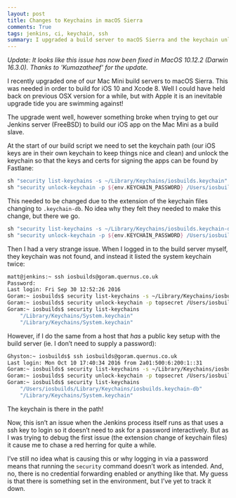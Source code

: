 ```yaml
---
layout: post
title: Changes to Keychains in macOS Sierra
comments: True
tags: jenkins, ci, keychain, ssh
summary: I upgraded a build server to macOS Sierra and the keychain unlocking stopped working, here is how I fixed it.
---
```


*Update: It looks like this issue has now been fixed in MacOS 10.12.2 (Darwin 16.3.0). Thanks to 'Kumazatheef' for the update.*

I recently upgraded one of our Mac Mini build servers to macOS Sierra. This was needed in order to build for iOS 10 and Xcode 8. Well I could have held back on previous OSX version for a while, but with Apple it is an inevitable upgrade tide you are swimming against!

The upgrade went well, however something broke when trying to get our Jenkins server (FreeBSD) to build our iOS app on the Mac Mini as a build slave.

At the start of our build script we need to set the keychain path (our iOS keys are in their own keychain to keep things nice and clean) and unlock the keychain so that the keys and certs for signing the apps can be found by Fastlane:

```groovy
sh "security list-keychains -s ~/Library/Keychains/iosbuilds.keychain"
sh "security unlock-keychain -p ${env.KEYCHAIN_PASSWORD} /Users/iosbuilds/Library/Keychains/iosbuilds.keychain"
```

This needed to be changed due to the extension of the keychain files changing to `.keychain-db`. No idea why they felt they needed to make this change, but there we go.

```groovy
sh "security list-keychains -s ~/Library/Keychains/iosbuilds.keychain-db"
sh "security unlock-keychain -p ${env.KEYCHAIN_PASSWORD} /Users/iosbuilds/Library/Keychains/iosbuilds.keychain-db"
```

Then I had a very strange issue. When I logged in to the build server myself, they keychain was not found, and instead it listed the system keychain twice:

```sh
matt@jenkins:~ ssh iosbuilds@goram.quernus.co.uk
Password:
Last login: Fri Sep 30 12:52:26 2016
Goram:~ iosbuilds$ security list-keychains -s ~/Library/Keychains/iosbuilds.keychain-db
Goram:~ iosbuilds$ security unlock-keychain -p topsecret /Users/iosbuilds/Library/Keychains/iosbuilds.keychain-db
Goram:~ iosbuilds$ security list-keychains
    "/Library/Keychains/System.keychain"
    "/Library/Keychains/System.keychain"

```

However, if I do the same from a host that *has* a public key setup with the build server (ie. I don’t need to supply a password):

```sh
Ghyston:~ iosbuilds$ ssh iosbuilds@goram.quernus.co.uk
Last login: Mon Oct 10 17:40:34 2016 from 2a01:500:6:200:1::31
Goram:~ iosbuilds$ security list-keychains -s ~/Library/Keychains/iosbuilds.keychain-db
Goram:~ iosbuilds$ security unlock-keychain -p topsecret /Users/iosbuilds/Library/Keychains/iosbuilds.keychain-db
Goram:~ iosbuilds$ security list-keychains
    "/Users/iosbuilds/Library/Keychains/iosbuilds.keychain-db"
    "/Library/Keychains/System.keychain"

```
The keychain is there in the path!

Now, this isn’t an issue when the Jenkins process itself runs as that uses a ssh key to login so it doesn’t need to ask for a password interactively. But as I was trying to debug the first issue (the extension change of keychain files) it cause me to chase a red herring for quite a while.

I’ve still no idea what is causing this or why logging in via a password means that running the `security` command doesn’t work as intended. And, no, there is no credential forwarding enabled or anything like that. My guess is that there is something set in the environment, but I’ve yet to track it down.